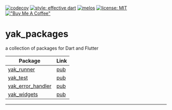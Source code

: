 [![codecov](https://codecov.io/gh/iapicca/yak_packages/branch/master/graph/badge.svg?token=KVHDWICFU0)](https://codecov.io/gh/iapicca/yak_packages)
[![style: effective dart](https://img.shields.io/badge/style-effective_dart-40c4ff.svg)](https://pub.dev/packages/effective_dart)
[![melos](https://img.shields.io/badge/maintained%20with-melos-f700ff.svg)](https://github.com/invertase/melos)
[![license: MIT](https://img.shields.io/badge/license-MIT-blue.svg)](https://opensource.org/licenses/MIT)
[!["Buy Me A Coffee"](https://img.shields.io/badge/sponsor-buy%20me%20a%20coffee-orange)](https://www.buymeacoffee.com/yakforward)

# yak_packages

a collection of packages for Dart and Flutter

| Package | Link |
|--------|-----|
| [yak_runner](https://github.com/iapicca/yak_packages/tree/master/packages/yak_runner) | [pub](https://pub.dev/packages/yak_runner) |
| [yak_test](https://github.com/iapicca/yak_packages/tree/master/packages/yak_test) | [pub](https://pub.dev/packages/yak_test) |
| [yak_error_handler](https://github.com/iapicca/yak_packages/tree/master/packages/yak_error_handler) | [pub](https://pub.dev/packages/yak_error_handler) |
| [yak_widgets](https://github.com/iapicca/yak_packages/tree/master/packages/yak_widgets) | [pub](https://pub.dev/packages/yak_widgets) |
---